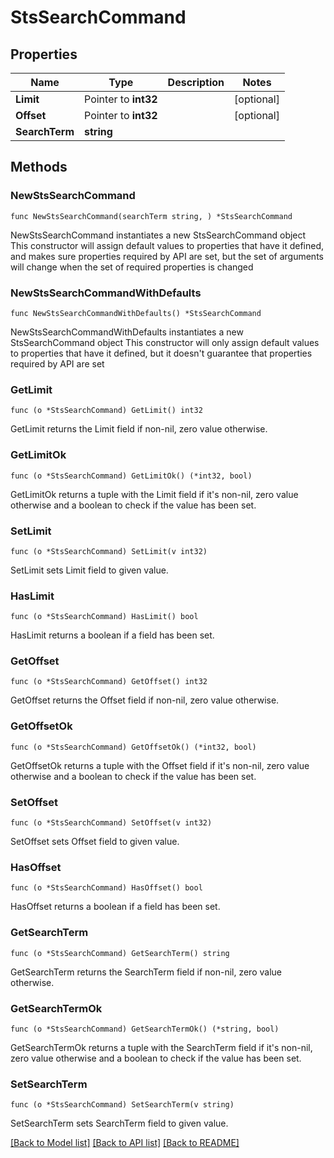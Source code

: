 # StsSearchCommand

## Properties

Name | Type | Description | Notes
------------ | ------------- | ------------- | -------------
**Limit** | Pointer to **int32** |  | [optional] 
**Offset** | Pointer to **int32** |  | [optional] 
**SearchTerm** | **string** |  | 

## Methods

### NewStsSearchCommand

`func NewStsSearchCommand(searchTerm string, ) *StsSearchCommand`

NewStsSearchCommand instantiates a new StsSearchCommand object
This constructor will assign default values to properties that have it defined,
and makes sure properties required by API are set, but the set of arguments
will change when the set of required properties is changed

### NewStsSearchCommandWithDefaults

`func NewStsSearchCommandWithDefaults() *StsSearchCommand`

NewStsSearchCommandWithDefaults instantiates a new StsSearchCommand object
This constructor will only assign default values to properties that have it defined,
but it doesn't guarantee that properties required by API are set

### GetLimit

`func (o *StsSearchCommand) GetLimit() int32`

GetLimit returns the Limit field if non-nil, zero value otherwise.

### GetLimitOk

`func (o *StsSearchCommand) GetLimitOk() (*int32, bool)`

GetLimitOk returns a tuple with the Limit field if it's non-nil, zero value otherwise
and a boolean to check if the value has been set.

### SetLimit

`func (o *StsSearchCommand) SetLimit(v int32)`

SetLimit sets Limit field to given value.

### HasLimit

`func (o *StsSearchCommand) HasLimit() bool`

HasLimit returns a boolean if a field has been set.

### GetOffset

`func (o *StsSearchCommand) GetOffset() int32`

GetOffset returns the Offset field if non-nil, zero value otherwise.

### GetOffsetOk

`func (o *StsSearchCommand) GetOffsetOk() (*int32, bool)`

GetOffsetOk returns a tuple with the Offset field if it's non-nil, zero value otherwise
and a boolean to check if the value has been set.

### SetOffset

`func (o *StsSearchCommand) SetOffset(v int32)`

SetOffset sets Offset field to given value.

### HasOffset

`func (o *StsSearchCommand) HasOffset() bool`

HasOffset returns a boolean if a field has been set.

### GetSearchTerm

`func (o *StsSearchCommand) GetSearchTerm() string`

GetSearchTerm returns the SearchTerm field if non-nil, zero value otherwise.

### GetSearchTermOk

`func (o *StsSearchCommand) GetSearchTermOk() (*string, bool)`

GetSearchTermOk returns a tuple with the SearchTerm field if it's non-nil, zero value otherwise
and a boolean to check if the value has been set.

### SetSearchTerm

`func (o *StsSearchCommand) SetSearchTerm(v string)`

SetSearchTerm sets SearchTerm field to given value.



[[Back to Model list]](../README.md#documentation-for-models) [[Back to API list]](../README.md#documentation-for-api-endpoints) [[Back to README]](../README.md)


